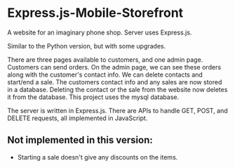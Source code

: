 # Express.js-Mobile-Storefront
A website for an imaginary phone shop. Server uses Express.js. 

Similar to the Python  version, but with some upgrades.

There are three pages available to customers, and one admin page. Customers can send orders. On the admin page, we can see these orders along with the customer's contact info. We can delete contacts and start/end a sale. The customers contact info and any sales are now stored in a database. Deleting the contact or the sale from the website now deletes it from the database. This project uses the mysql database.

The server is written in Express.js. There are APIs to handle GET, POST, and DELETE requests, all implemented in JavaScript.




## Not implemented in this version:

- Starting a sale doesn't give any discounts on the items.
